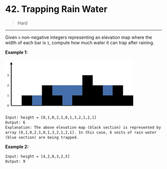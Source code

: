 # 42. Trapping Rain Water

> Hard

------

Given `n` non-negative integers representing an elevation map where the width of each bar is `1`, compute how much water it can trap after raining.

**Example 1:**

![rain](images/rain.png)

```
Input: height = [0,1,0,2,1,0,1,3,2,1,2,1]
Output: 6
Explanation: The above elevation map (black section) is represented by array [0,1,0,2,1,0,1,3,2,1,2,1]. In this case, 6 units of rain water (blue section) are being trapped.
```

**Example 2:**

```
Input: height = [4,2,0,3,2,5]
Output: 9
```